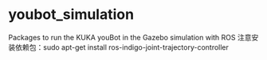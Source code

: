 youbot_simulation
=================

Packages to run the KUKA youBot in the Gazebo simulation with ROS
注意安装依赖包：sudo apt-get install ros-indigo-joint-trajectory-controller
        
